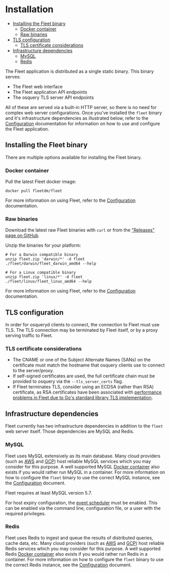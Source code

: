 # Installation

- [Installing the Fleet binary](#installing-the-fleet-binary)
  - [Docker container](#docker-container)
  - [Raw binaries](#raw-binaries)
- [TLS configuration](#tls-configuration)
  - [TLS certificate considerations](#tls-certificate-considerations)
- [Infrastructure dependencies](#infrastructure-dependencies)
  - [MySQL](#mysql)
  - [Redis](#redis)

The Fleet application is distributed as a single static binary. This binary serves:

- The Fleet web interface
- The Fleet application API endpoints
- The osquery TLS server API endpoints

All of these are served via a built-in HTTP server, so there is no need for complex web server configurations. Once you've installed the `fleet` binary and it's infrastructure dependencies as illustrated below, refer to the [Configuration](./02-Configuration.md) documentation for information on how to use and configure the Fleet application.

## Installing the Fleet binary

There are multiple options available for installing the Fleet binary.

### Docker container

Pull the latest Fleet docker image:

```
docker pull fleetdm/fleet
```

For more information on using Fleet, refer to the [Configuration](./02-Configuration.md) documentation.

### Raw binaries

Download the latest raw Fleet binaries with `curl` or from the ["Releases" page on GitHub](https://github.com/fleetdm/fleet/releases).

Unzip the binaries for your platform:

```
# For a Darwin compatible binary
unzip fleet.zip 'darwin/*' -d fleet
./fleet/darwin/fleet_darwin_amd64 --help

# For a Linux compatible binary
unzip fleet.zip 'linux/*' -d fleet
./fleet/linux/fleet_linux_amd64 --help
```

For more information on using Fleet, refer to the [Configuration](./02-Configuration.md) documentation.

## TLS configuration

In order for osqueryd clients to connect, the connection to Fleet must use TLS. The TLS connection may be terminated by Fleet itself, or by a proxy serving traffic to Fleet.

### TLS certificate considerations

- The CNAME or one of the Subject Alternate Names (SANs) on the certificate must match the hostname that osquery clients use to connect to the server/proxy.
- If self-signed certificates are used, the full certificate chain must be provided to osquery via the `--tls_server_certs` flag.
- If Fleet terminates TLS, consider using an ECDSA (rather than RSA) certificate, as RSA certificates have been associated with [performance problems in Fleet due to Go's standard library TLS implementation](https://github.com/fleetdm/fleet/issues/655).

## Infrastructure dependencies

Fleet currently has two infrastructure dependencies in addition to the `fleet` web server itself. Those dependencies are MySQL and Redis.

### MySQL

Fleet uses MySQL extensively as its main database. Many cloud providers (such as [AWS](https://aws.amazon.com/rds/mysql/) and [GCP](https://cloud.google.com/sql/)) host reliable MySQL services which you may consider for this purpose. A well supported MySQL [Docker container](https://hub.docker.com/_/mysql/) also exists if you would rather run MySQL in a container. For more information on how to configure the `fleet` binary to use the correct MySQL instance, see the [Configuration](./02-Configuration.md) document.

Fleet requires at least MySQL version 5.7.

For host expiry configuration, the [event scheduler](https://dev.mysql.com/doc/refman/5.7/en/events-overview.html) must be enabled. This can be enabled via the command line, configuration file, or a user with the required privileges.

### Redis

Fleet uses Redis to ingest and queue the results of distributed queries, cache data, etc. Many cloud providers (such as [AWS](https://aws.amazon.com/elasticache/) and [GCP](https://console.cloud.google.com/launcher/details/click-to-deploy-images/redis)) host reliable Redis services which you may consider for this purpose. A well supported Redis [Docker container](https://hub.docker.com/_/redis/) also exists if you would rather run Redis in a container. For more information on how to configure the `fleet` binary to use the correct Redis instance, see the [Configuration](./02-Configuration.md) document.
